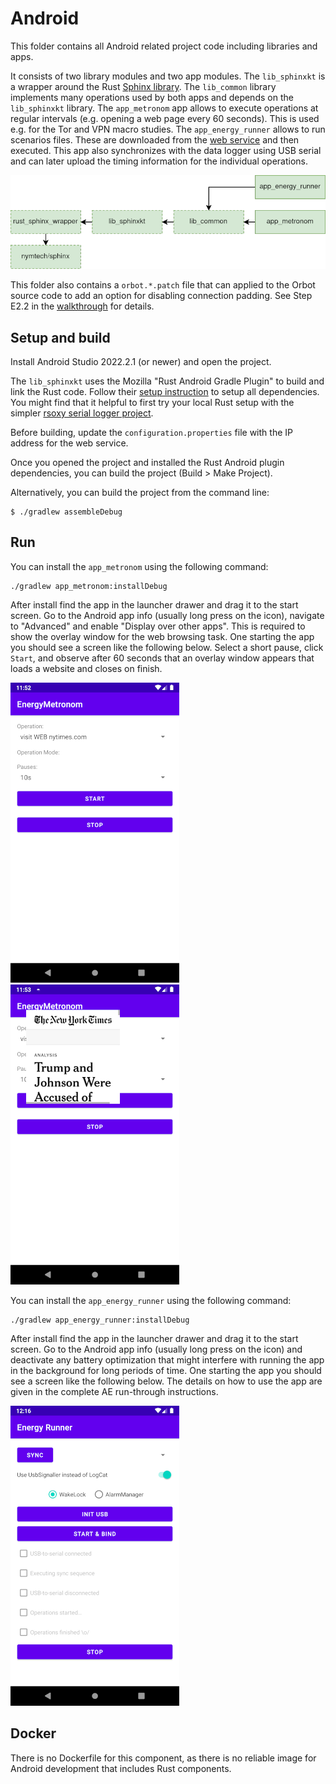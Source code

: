 # Android

This folder contains all Android related project code including libraries and apps.

It consists of two library modules and two app modules.
The `lib_sphinxkt` is a wrapper around the Rust [Sphinx library](https://github.com/nymtech/sphinx).
The `lib_common` library implements many operations used by both apps and depends on the `lib_sphinxkt` library.
The `app_metronom` app allows to execute operations at regular intervals (e.g. opening a web page every 60 seconds).
This is used e.g. for the Tor and VPN macro studies.
The `app_energy_runner` allows to run scenarios files.
These are downloaded from the [web service](../web_service/README.md) and then executed.
This app also synchronizes with the data logger using USB serial and can later upload the timing information for the individual operations.

![Overview of components](./figures/00-android-overview.drawio.png)

This folder also contains a `orbot.*.patch` file that can applied to the Orbot source code to add an option for disabling connection padding. See Step E2.2 in the [walkthrough](../walkthrough.md) for details.


## Setup and build

Install Android Studio 2022.2.1 (or newer) and open the project.

The `lib_sphinxkt` uses the Mozilla "Rust Android Gradle Plugin" to build and link the Rust code.
Follow their [setup instruction](https://github.com/mozilla/rust-android-gradle#usage) to setup all dependencies.
You might find that it helpful to first try your local Rust setup with the simpler [rsoxy serial logger project](../rsoxy/README.md).

Before building, update the `configuration.properties` file with the IP address for the web service.

Once you opened the project and installed the Rust Android plugin dependencies, you can build the project (Build > Make Project).

Alternatively, you can build the project from the command line:

```
$ ./gradlew assembleDebug
```

## Run

You can install the `app_metronom` using the following command:

```
./gradlew app_metronom:installDebug
```

After install find the app in the launcher drawer and drag it to the start screen.
Go to the Android app info (usually long press on the icon), navigate to "Advanced" and enable "Display over other apps".
This is required to show the overlay window for the web browsing task.
One starting the app you should see a screen like the following below.
Select a short pause, click `Start`, and observe after 60 seconds that an overlay window appears that loads a website and closes on finish.

![app_metronom after start](./figures/01-android-metronom-start.png) ![app_metronom during_web_page_load](./figures/02-android-metronom-action.png)

You can install the `app_energy_runner` using the following command:

```
./gradlew app_energy_runner:installDebug
```

After install find the app in the launcher drawer and drag it to the start screen.
Go to the Android app info (usually long press on the icon) and deactivate any battery optimization that might interfere with running the app in the background for long periods of time.
One starting the app you should see a screen like the following below.
The details on how to use the app are given in the complete AE run-through instructions.

![app_runner after start](./figures/03-android-runner-start.png)

## Docker

There is no Dockerfile for this component, as there is no reliable image for Android development that includes Rust components.
